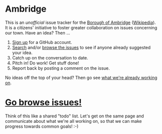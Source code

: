 # Ambridge

This is an *unofficial* issue tracker for the [Borough of Ambridge](http://www.ambridgeboro.org/) ([Wikipedia](http://en.wikipedia.org/wiki/Ambridge,_Pennsylvania)). It is a citizens' initiative to foster greater collaboration on issues concerning our town. Have an idea? Then ...

1. [Sign up](https://github.com/join) for a GitHub account.
2. [Search](https://github.com/Ambridge/Ambridge/search) and/or [browse the issues](https://github.com/Ambridge/Ambridge/issues) to see if anyone already suggested your idea.
3. Catch up on the conversation to date.
4. Pitch in! Do work! Get stuff done!
5. Report back by posting a comment on the issue.

No ideas off the top of your head? Then go see [what we're already working on](https://github.com/Ambridge/Ambridge/issues).

# [Go browse issues!](https://github.com/Ambridge/Ambridge/issues)

Think of this like a shared "todo" list. Let's get on the same page and communicate about what we're all working on, so that we can make progress towards common goals! :-)
